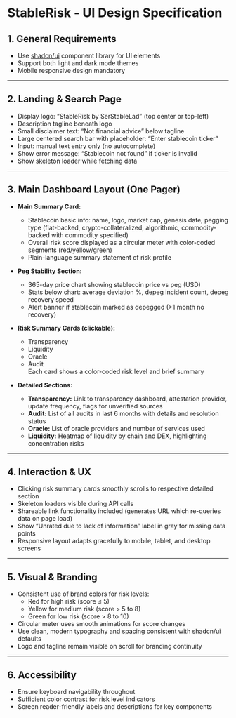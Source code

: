 # StableRisk - UI Design Specification

## 1. General Requirements

- Use [shadcn/ui](https://ui.shadcn.co/) component library for UI elements  
- Support both light and dark mode themes  
- Mobile responsive design mandatory  

---

## 2. Landing & Search Page

- Display logo: “StableRisk by SerStableLad” (top center or top-left)  
- Description tagline beneath logo  
- Small disclaimer text: “Not financial advice” below tagline  
- Large centered search bar with placeholder: “Enter stablecoin ticker”  
- Input: manual text entry only (no autocomplete)  
- Show error message: “Stablecoin not found” if ticker is invalid  
- Show skeleton loader while fetching data  

---

## 3. Main Dashboard Layout (One Pager)

- **Main Summary Card:**  
  - Stablecoin basic info: name, logo, market cap, genesis date, pegging type (fiat-backed, crypto-collateralized, algorithmic, commodity-backed with commodity specified)  
  - Overall risk score displayed as a circular meter with color-coded segments (red/yellow/green)  
  - Plain-language summary statement of risk profile  

- **Peg Stability Section:**  
  - 365-day price chart showing stablecoin price vs peg (USD)  
  - Stats below chart: average deviation %, depeg incident count, depeg recovery speed  
  - Alert banner if stablecoin marked as depegged (>1 month no recovery)  

- **Risk Summary Cards (clickable):**  
  - Transparency  
  - Liquidity  
  - Oracle  
  - Audit  
  Each card shows a color-coded risk level and brief summary  

- **Detailed Sections:**  
  - **Transparency:** Link to transparency dashboard, attestation provider, update frequency, flags for unverified sources  
  - **Audit:** List of all audits in last 6 months with details and resolution status  
  - **Oracle:** List of oracle providers and number of services used  
  - **Liquidity:** Heatmap of liquidity by chain and DEX, highlighting concentration risks  

---

## 4. Interaction & UX

- Clicking risk summary cards smoothly scrolls to respective detailed section  
- Skeleton loaders visible during API calls  
- Shareable link functionality included (generates URL which re-queries data on page load)  
- Show “Unrated due to lack of information” label in gray for missing data points  
- Responsive layout adapts gracefully to mobile, tablet, and desktop screens  

---

## 5. Visual & Branding

- Consistent use of brand colors for risk levels:  
  - Red for high risk (score ≤ 5)  
  - Yellow for medium risk (score > 5 to 8)  
  - Green for low risk (score > 8 to 10)  
- Circular meter uses smooth animations for score changes  
- Use clean, modern typography and spacing consistent with shadcn/ui defaults  
- Logo and tagline remain visible on scroll for branding continuity  

---

## 6. Accessibility

- Ensure keyboard navigability throughout  
- Sufficient color contrast for risk level indicators  
- Screen reader-friendly labels and descriptions for key components  

